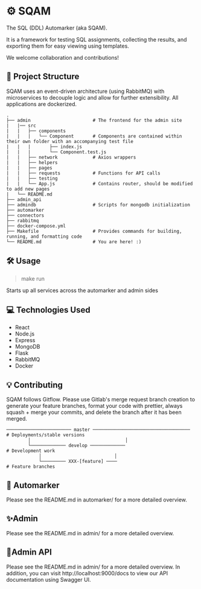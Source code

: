 # ⚙️ SQAM

The SQL (DDL) Automarker (aka SQAM).

It is a framework for testing SQL assignments,
collecting the results, and exporting them for easy viewing using
templates.

We welcome collaboration and contributions!

## 📁 Project Structure

SQAM uses an event-driven architecture (using RabbitMQ) with microservices to decouple logic and allow for further extensibility.
All applications are dockerized.

```text
.
├── admin                       # The frontend for the admin site
|   |── src
|   |   ├── components     
|   |   |   └── Component       # Components are contained within their own folder with an accompanying test file
|   |   |       ├── index.js
|   |   |       └── Component.test.js
|   |   ├── network             # Axios wrappers
|   |   ├── helpers
|   |   ├── pages
|   |   ├── requests            # Functions for API calls
|   |   ├── testing  
|   |   └── App.js              # Contains router, should be modified to add new pages              
|   └── README.md                         
├── admin_api
├── admindb                     # Scripts for mongodb initialization
├── automarker
├── connectors
├── rabbitmq
├── docker-compose.yml
├── Makefile                    # Provides commands for building, running, and formatting code
└── README.md                   # You are here! :)
```

## 🛠️ Usage

> make run

Starts up all services across the automarker and admin sides

## 💻 Technologies Used

- React
- Node.js
- Express
- MongoDB
- Flask
- RabbitMQ
- Docker

## 💡 Contributing

SQAM follows Gitflow. Please use Gitlab's merge request branch creation to generate your feature branches, format your code with prettier, always squash + merge your commits, and delete the branch after it has been merged.

```
──────────────────────── master ────────────────────────────────────    # Deployments/stable versions
        │                                   │
        └───────────── develop ─────────────                            # Development work
            │                           │
            └───────── XXX-[feature] ────                               # Feature branches
```

## 📠 Automarker

Please see the README.md in automarker/ for a more detailed overview.

## ✨Admin

Please see the README.md in admin/ for a more detailed overview.

## 🧠Admin API

Please see the README.md in admin/ for a more detailed overview.
In addition, you can visit http://localhost:9000/docs to view our API documentation using Swagger UI.
